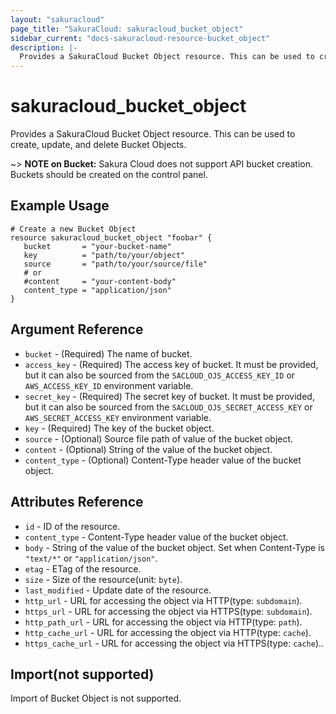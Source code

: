 ```yaml
---
layout: "sakuracloud"
page_title: "SakuraCloud: sakuracloud_bucket_object"
sidebar_current: "docs-sakuracloud-resource-bucket_object"
description: |-
  Provides a SakuraCloud Bucket Object resource. This can be used to create, update, and delete Bucket Objects.
---
```


# sakuracloud\_bucket\_object

Provides a SakuraCloud Bucket Object resource. This can be used to create, update, and delete Bucket Objects.

~> **NOTE on Bucket:**  Sakura Cloud does not support API bucket creation.
Buckets should be created on the control panel.

## Example Usage

```hcl
# Create a new Bucket Object
resource sakuracloud_bucket_object "foobar" {
   bucket       = "your-bucket-name"
   key          = "path/to/your/object"
   source       = "path/to/your/source/file"
   # or
   #content     = "your-content-body"
   content_type = "application/json"
}
```


## Argument Reference

* `bucket` - (Required) The name of bucket.
* `access_key` - (Required) The access key of bucket. It must be provided, but it can also be sourced from the `SACLOUD_OJS_ACCESS_KEY_ID` or `AWS_ACCESS_KEY_ID` environment variable.
* `secret_key` - (Required) The secret key of bucket. It must be provided, but it can also be sourced from the `SACLOUD_OJS_SECRET_ACCESS_KEY` or `AWS_SECRET_ACCESS_KEY` environment variable.
* `key` - (Required) The key of the bucket object.
* `source` - (Optional) Source file path of value of the bucket object.
* `content` - (Optional) String of the value of the bucket object. 
* `content_type` - (Optional) Content-Type header value of the bucket object.

## Attributes Reference

* `id` - ID of the resource.
* `content_type` - Content-Type header value of the bucket object.
* `body` - String of the value of the bucket object. Set when Content-Type is `"text/*"` or `"application/json"`.
* `etag` - ETag of the resource.
* `size` - Size of the resource(unit: `byte`).
* `last_modified` - Update date of the resource.
* `http_url` - URL for accessing the object via HTTP(type: `subdomain`).
* `https_url` - URL for accessing the object via HTTPS(type: `subdomain`).
* `http_path_url` - URL for accessing the object via HTTP(type: `path`).
* `http_cache_url` - URL for accessing the object via HTTP(type: `cache`).
* `https_cache_url` - URL for accessing the object via HTTPS(type: `cache`)..


## Import(not supported)

Import of Bucket Object is not supported.
